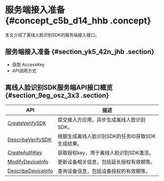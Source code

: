 # 服务端接入准备 {#concept_c5b_d14_hhb .concept}

本文介绍了离线人脸识别SDK的服务端接入接口。

## 服务端接入准备 {#section_yk5_42n_jhb .section}

-   获取 AccessKey
-   API调用方式

## 离线人脸识别SDK服务端API接口概览 {#section_9eg_osz_3x3 .section}

|API|描述|
|---|--|
|[CreateVerifySDK](cn.zh-CN/离线人脸识别SDK/接入指南/服务端接入/下载离线人脸识别SDK.md#section_41q_0tt_qhu)|提交接入方应用，异步生成离线人脸识别SDK。|
|[DescribeVerifySDK](cn.zh-CN/离线人脸识别SDK/接入指南/服务端接入/下载离线人脸识别SDK.md#section_iii_dth_ry7)|根据生成离线人脸识别SDK的任务ID获取SDK生成结果。|
|[CreateAuthKey](cn.zh-CN/离线人脸识别SDK/接入指南/服务端接入/申请授权key.md#)|获取授权key，用于离线人脸识别SDK激活。|
|[ModifyDeviceInfo](cn.zh-CN/离线人脸识别SDK/接入指南/服务端接入/更新设备信息.md#)|更新设备相关信息，包括延长授权有效期等。|
|[DescribeDeviceInfo](cn.zh-CN/离线人脸识别SDK/接入指南/服务端接入/查询设备信息.md#)|查询设备信息，包括设备授权的有效期等。|


